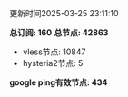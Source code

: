 更新时间2025-03-25 23:11:10

**总订阅: 160**
**总节点: 42863**
- vless节点: 10847
- hysteria2节点: 5

**google ping有效节点: 434**

